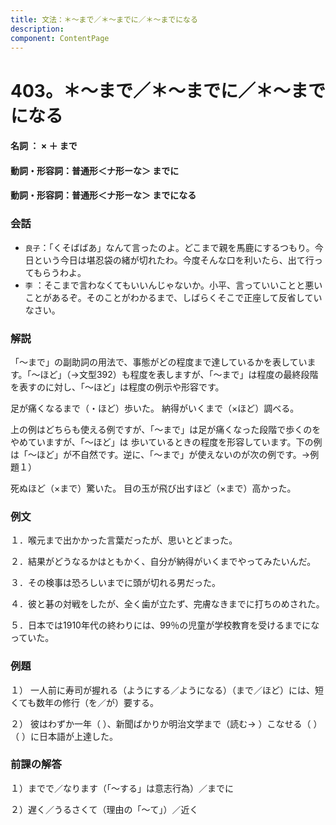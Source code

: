 ```yaml
---
title: 文法：＊～まで／＊～までに／＊～までになる
description:
component: ContentPage
---
```



# 403。＊～まで／＊～までに／＊～までになる
#### 名詞 ： × ＋ まで
#### 動詞・形容詞：普通形＜ナ形ーな＞ までに
#### 動詞・形容詞：普通形＜ナ形ーな＞ までになる
### 会話
- `良子`：「くそばばあ」なんて言ったのよ。どこまで親を馬鹿にするつもり。今日という今日は堪忍袋の緒が切れたわ。今度そんな口を利いたら、出て行ってもらうわよ。
- `李` ：そこまで言わなくてもいいんじゃないか。小平、言っていいことと悪いことがあるぞ。そのことがわかるまで、しばらくそこで正座して反省していなさい。
### 解説
「～まで」の副助詞の用法で、事態がどの程度まで達しているかを表しています。「～ほど」（→文型392）も程度を表しますが、「～まで」は程度の最終段階を表すのに対し、「～ほど」は程度の例示や形容です。

足が痛くなるまで（・ほど）歩いた。 納得がいくまで（×ほど）調べる。

上の例はどちらも使える例ですが、「～まで」は足が痛くなった段階で歩くのをやめていますが、「～ほど」は 歩いているときの程度を形容しています。下の例は「～ほど」が不自然です。逆に、「～まで」が使えないのが次の例です。→例題１）

死ぬほど（×まで）驚いた。 目の玉が飛び出すほど（×まで）高かった。
### 例文
１．喉元まで出かかった言葉だったが、思いとどまった。

２．結果がどうなるかはともかく、自分が納得がいくまでやってみたいんだ。

３．その検事は恐ろしいまでに頭が切れる男だった。

４．彼と碁の対戦をしたが、全く歯が立たず、完膚なきまでに打ちのめされた。

５．日本では1910年代の終わりには、99％の児童が学校教育を受けるまでになっていた。
### 例題
１） 一人前に寿司が握れる（ようにする／ようになる）（まで／ほど）には、短くても数年の修行（を／が）要する。    

２） 彼はわずか一年（ ）、新聞ばかりか明治文学まで（読む→ ）こなせる（ ）（ ）に日本語が上達した。    
### 前課の解答
１）までで／なります（「～する」は意志行為）／までに

２）遅く／うるさくて（理由の「～て」）／近く
